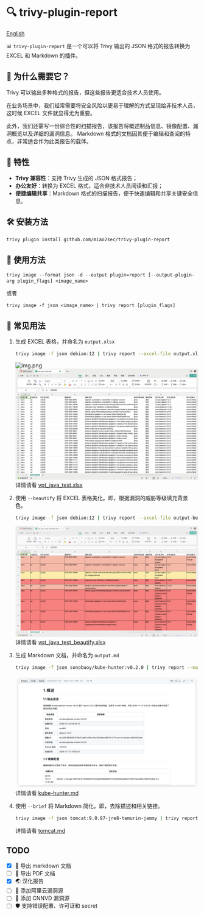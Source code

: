 # 🔍  trivy-plugin-report

[English](./README_en.md)

📊 `trivy-plugin-report` 是一个可以将 Trivy 输出的 JSON 格式的报告转换为 EXCEL 和 Markdown 的插件。

## 🤔 为什么需要它？

Trivy 可以输出多种格式的报告，但这些报告更适合技术人员使用。

在业务场景中，我们经常需要将安全风险以更易于理解的方式呈现给非技术人员，
这时候 EXCEL 文件就显得尤为重要。

此外，我们还需写一份综合性的扫描报告，该报告将概述制品信息、镜像配置、漏洞概览以及详细的漏洞信息。 
Markdown 格式的文档因其便于编辑和查阅的特点，非常适合作为此类报告的载体。

## 🌟 特性

- **Trivy 兼容性**：支持 Trivy 生成的 JSON 格式报告；
- **办公友好**：转换为 EXCEL 格式，适合非技术人员阅读和汇报；
- **便捷编辑共享**：Markdown 格式的扫描报告，便于快速编辑和共享关键安全信息。

## 🛠️ 安装方法

```shell
trivy plugin install github.com/miao2sec/trivy-plugin-report
```

## 🚀 使用方法

```shell
trivy image --format json -d --output plugin=report [--output-plugin-arg plugin_flags] <image_name>
```

或者

```shell
trivy image -f json <image_name> | trivy report [plugin_flags]
```

## 📝  常见用法

1. 生成 EXCEL 表格，并命名为 `output.xlsx`
    ```bash
    trivy image -f json debian:12 | trivy report --excel-file output.xlsx
    ```
    ![img.png](img/shell-img.png)
    ![img.png](img/default-excel.png)
    详情请看 [vpt_java_test.xlsx](./internal/excel/testdata/vpt_java_test.xlsx)

2. 使用 `--beautify` 将 EXCEL 表格美化。即，根据漏洞的威胁等级填充背景色。
   ```bash
   trivy image -f json debian:12 | trivy report --excel-file output-beautify.xlsx --beautify
   ```
   ![img.png](img/beautify-excel.png)
   详情请看 [vpt_java_test_beautify.xlsx](./internal/excel/testdata/vpt_java_test_beautify.xlsx)
3. 生成 Markdown 文档，并命名为 `output.md`
    ```bash
   trivy image -f json sonobuoy/kube-hunter:v0.2.0 | trivy report --markdown-file output.md
    ```
   ![img.png](img/markdown.png)
   详情请看 [kube-hunter.md](./internal/markdown/testdata/kube-hunter.md)
4. 使用 `--brief` 将 Markdown 简化。即，去除描述和相关链接。 
    ```bash
   trivy image -f json tomcat:9.0.97-jre8-temurin-jammy | trivy report --markdown-file output.md --brief
    ```
   详情请看 [tomcat.md](./internal/markdown/testdata/tomcat.md)
## TODO
- [x] 📝 导出 markdown 文档
- [ ] 📝 导出 PDF 文档
- [x] 🌏 汉化报告
- [ ] 🌁 添加阿里云漏洞源
- [ ] 🚀 添加 CNNVD 漏洞源
- [ ] 🛡️ 支持错误配置、许可证和 secret